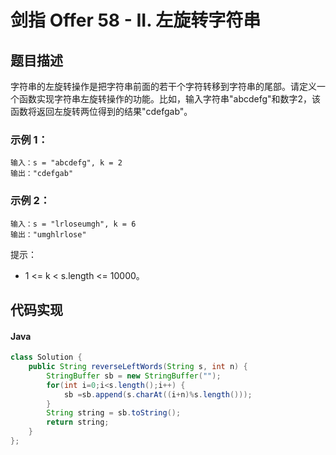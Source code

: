 # 剑指 Offer 58 - II. 左旋转字符串

## 题目描述
字符串的左旋转操作是把字符串前面的若干个字符转移到字符串的尾部。请定义一个函数实现字符串左旋转操作的功能。比如，输入字符串"abcdefg"和数字2，该函数将返回左旋转两位得到的结果"cdefgab"。

### 示例 1：
```
输入：s = "abcdefg", k = 2
输出："cdefgab"
```
### 示例 2：
```
输入：s = "lrloseumgh", k = 6
输出："umghlrlose"
```

提示：
+ 1 <= k < s.length <= 10000。



## 代码实现
#### Java
```Java
class Solution {
    public String reverseLeftWords(String s, int n) {
        StringBuffer sb = new StringBuffer("");
		for(int i=0;i<s.length();i++) {
			sb =sb.append(s.charAt((i+n)%s.length()));
		}
		String string = sb.toString();
		return string;
	}
};
```